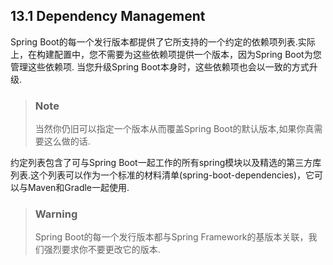 ## 13.1 Dependency Management
Spring Boot的每一个发行版本都提供了它所支持的一个约定的依赖项列表.实际上，在构建配置中，您不需要为这些依赖项提供一个版本，因为Spring Boot为您管理这些依赖项.
当您升级Spring Boot本身时，这些依赖项也会以一致的方式升级.

>### Note
>当然你仍旧可以指定一个版本从而覆盖Spring Boot的默认版本,如果你真需要这么做的话.

约定列表包含了可与Spring Boot一起工作的所有spring模块以及精选的第三方库列表.这个列表可以作为一个标准的材料清单(spring-boot-dependencies)，它可以与Maven和Gradle一起使用.

>### Warning
>Spring Boot的每一个发行版本都与Spring Framework的基版本关联，我们强烈要求你不要更改它的版本.